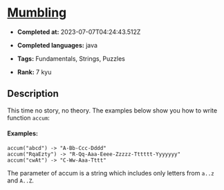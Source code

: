 # [Mumbling](https://www.codewars.com/kata/5667e8f4e3f572a8f2000039)

- **Completed at:** 2023-07-07T04:24:43.512Z

- **Completed languages:** java

- **Tags:** Fundamentals, Strings, Puzzles

- **Rank:** 7 kyu

## Description

This time no story, no theory. The examples below show you how to write function `accum`:

#### Examples:
```
accum("abcd") -> "A-Bb-Ccc-Dddd"
accum("RqaEzty") -> "R-Qq-Aaa-Eeee-Zzzzz-Tttttt-Yyyyyyy"
accum("cwAt") -> "C-Ww-Aaa-Tttt"
```

The parameter of accum is a string which includes only letters from `a..z` and `A..Z`.